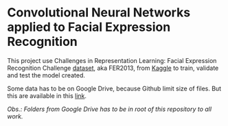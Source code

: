 # Convolutional Neural Networks applied to Facial Expression Recognition
This project use Challenges in Representation Learning: Facial Expression Recognition Challenge [dataset](https://www.kaggle.com/c/challenges-in-representation-learning-facial-expression-recognition-challenge), aka FER2013, from [Kaggle](https://www.kaggle.com/) to train, validate and test the model created.

Some data has to be on Google Drive, because Github limit size of files. But this are available in this [link](https://drive.google.com/drive/folders/1jwjGKfXJYk3tGeyBw_1jpC27fBSIwFuF?usp=sharing). 

*Obs.: Folders from Google Drive has to be in root of this repository to all work.*
